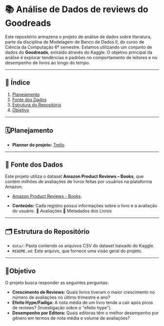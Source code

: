 # 📚 Análise de Dados de reviews do Goodreads

Este repositório armazena o projeto de análise de dados sobre literatura, parte da disciplina de Modelagem de Banco de Dados II, do curso de Ciência da Computação 6º semestre.
Estamos utilizando um conjunto de dados do **Goodreads**, extraido através do Kaggle. O objetivo principal da análise é explorar tendências e padrões no comportamento de leitores e no desempenho de livros ao longo do tempo.

---

## 📖 Índice

1. [Planejamento](#planejamento)  
2. [Fonte dos Dados](#-fonte-dos-dados)  
3. [Estrutura do Repositório](#-estrutura-do-repositorio)  
4. [Objetivo](#objetivo)  
   
---

## 🗓️Planejamento

* **Planner do projeto:** [Trello](https://trello.com/b/glsrUTGu)
---

## 🔗 Fonte dos Dados

Este projeto utiliza o dataset **Amazon Product Reviews – Books**, que contém milhões de avaliações de livros feitas por usuários na plataforma Amazon.
  
* [Amazon Product Reviews - Books](https://cseweb.ucsd.edu/~jmcauley/datasets.html).
-  **Conteúdo:** Cada registro possui informações sobre o livro e a avaliação do usuário.
  🔹 Avaliações
  🔹 Metadados dos Livros

---

## 🗂️ Estrutura do Repositório

* `data/`: Pasta contendo os arquivos CSV do dataset baixado do Kaggle.
* `README.md`: Este arquivo, que fornece uma visão geral do projeto.

---

## 📍Objetivo
O projeto busca responder as seguintes perguntas:
*  **Crescimento de Reviews:** Quais livros tiveram o maior crescimento no número de avaliações no último trimestre e ano?
*  **Efeito Hype/Fadiga:** A nota média de um livro tende a cair após picos de reviews? (Investigação sobre o "efeito hype").
*  **Desempenho por Editora:** Quais editoras têm o melhor desempenho por gênero em termos de nota média e volume de avaliações?
